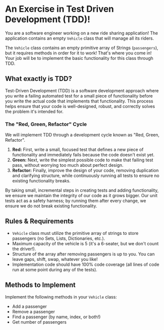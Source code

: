 # An Exercise in Test Driven Development (TDD)!

You are a software engineer working on a new ride sharing application! The application contains an empty `Vehicle` class that will manage all its riders.

The `Vehicle` class contains an empty primitive array of Strings (`passengers`), but it requires methods in order for it to work! That's where you come in!
Your job will be to implement the basic functionality for this class through TDD.

## What exactly is TDD?

Test-Driven Development (TDD) is a software development approach where you write a failing automated test for a small piece of functionality before you write the actual code that implements that functionality. This process helps ensure that your code is well-designed, robust, and correctly solves the problem it's intended for.

### The "Red, Green, Refactor" Cycle

We will implement TDD through a development cycle known as "Red, Green, Refactor".

1.  **Red:** First, write a small, focused test that defines a new piece of functionality and immediately fails because the code doesn't exist yet.
2.  **Green:** Next, write the simplest possible code to make that failing test pass, without worrying too much about perfect design.
3.  **Refactor:** Finally, improve the design of your code, removing duplication and clarifying structure, while continuously running all tests to ensure no existing functionality breaks.

By taking small, incremental steps in creating tests and adding functionality, we ensure we maintain the integrity of our code as it grows bigger. Our unit tests act as a safety harness; by running them after every change, we ensure we do not break existing functionality.

## Rules & Requirements

*   `Vehicle` class must utilize the primitive array of strings to store passengers (no Sets, Lists, Dictionaries, etc.).
*   Maximum capacity of the vehicle is 5 (it's a 6-seater, but we don't count the driver!).
*   Structure of the array after removing passengers is up to you. You can leave gaps, shift, swap, whatever you like!
*   Implementation code should have 100% code coverage (all lines of code run at some point during any of the tests).

## Methods to Implement

Implement the following methods in your `Vehicle` class:

*   Add a passenger
*   Remove a passenger
*   Find a passenger (by name, index, or both!)
*   Get number of passengers
